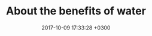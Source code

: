 ---
layout: post
title: About the benefits of water
date: 2017-10-09 17:33:28 +0300
img: 19.jpg
tags: Rest
---